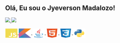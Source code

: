 ## Olá, Eu sou o Jyeverson Madalozo! 
 <div>
  <a href="https://github.com/Jyeverson-Madalozo">
  <img height="150em" src="https://github-readme-stats.vercel.app/api?username=Jyeverson-Madalozo&show_icons=true&theme=dark&include_all_commits=true&count_private=true"/>
  <img height="150em" src="https://github-readme-stats.vercel.app/api/top-langs/?username=Jyeverson-Madalozo&layout=compact&langs_count=7&theme=dark"/>
</div>
<div style="display: inline_block"><br>
  <img align="center" alt="Jyeverson-Js" height="30" width="40" src="https://raw.githubusercontent.com/devicons/devicon/master/icons/javascript/javascript-plain.svg">
  <img align="center" alt="Jyeverson-Kotlin" height="30" width="40" src="https://raw.githubusercontent.com/devicons/devicon/master/icons/kotlin/kotlin-original.svg">
  <img align="center" alt="Jyeverson-Java" height="30" width="40" src="https://raw.githubusercontent.com/devicons/devicon/master/icons/java/java-original.svg">
  <img align="center" alt="Jyeverson-HTML" height="30" width="40" src="https://raw.githubusercontent.com/devicons/devicon/master/icons/html5/html5-original.svg">
  <img align="center" alt="Jyeverson-CSS" height="30" width="40" src="https://raw.githubusercontent.com/devicons/devicon/master/icons/css3/css3-original.svg">
  <img align="center" alt="Jyeverson-Python" height="30" width="40" src="https://raw.githubusercontent.com/devicons/devicon/master/icons/python/python-original.svg">
</div>
